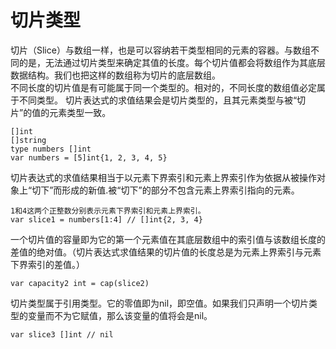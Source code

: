 # 切片类型

切片（Slice）与数组一样，也是可以容纳若干类型相同的元素的容器。与数组不同的是，无法通过切片类型来确定其值的长度。每个切片值都会将数组作为其底层数据结构。我们也把这样的数组称为切片的底层数组。  
不同长度的切片值是有可能属于同一个类型的。相对的，不同长度的数组值必定属于不同类型。
切片表达式的求值结果会是切片类型的，且其元素类型与被“切片”的值的元素类型一致。
```
[]int
[]string
type numbers []int 
var numbers = [5]int{1, 2, 3, 4, 5}
```

切片表达式的求值结果相当于以元素下界索引和元素上界索引作为依据从被操作对象上“切下”而形成的新值.被“切下”的部分不包含元素上界索引指向的元素。
```
1和4这两个正整数分别表示元素下界索引和元素上界索引。
var slice1 = numbers[1:4] // []int{2, 3, 4}
```
一个切片值的容量即为它的第一个元素值在其底层数组中的索引值与该数组长度的差值的绝对值。（切片表达式求值结果的切片值的长度总是为元素上界索引与元素下界索引的差值。）
```
var capacity2 int = cap(slice2)
```

切片类型属于引用类型。它的零值即为nil，即空值。如果我们只声明一个切片类型的变量而不为它赋值，那么该变量的值将会是nil。
```
var slice3 []int // nil
```

























